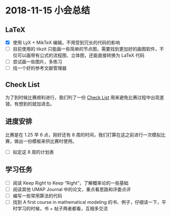 # 2018-11-15 小会总结

## LaTeX

- [x] 使用 LyX + MikTeX 编辑，不用受到冗长的代码的影响
- [ ] 目前使用的 tikzit 只能画一些简单的节点图，需要找到更加好的画图软件，不仅可以画带有公式的流程图、立体图，还能直接转换为 LaTeX 代码
- [ ] 尝试画一些图片，多练习
- [ ] 找一个好的参考文献管理器

## Check List

为了到时候比赛顺利进行，我们列了一份 [Check List](../check-list.md) 用来避免比赛过程中出现差错，有想到的就加进去。

## 进度安排

比赛是在 1.25 早 6 点，刚好还有 8 周的时间，我们打算在这之前进行一次模拟比赛，做出一份模板来供比赛时使用。

- [ ] 拟定这 8 周的计划表

## 学习任务

- [ ] 阅读 Keep Right to Keep “Right”，了解概率论的一些基础
- [ ] 阅读其他 UMAP Journal 中的论文，重点看思路和评委点评
- [ ] 编写一些常用算法的代码
- [ ] 找到 A first course in  mathematical modeling 的书、例子，仔细读一下，平时学习的时候，书 + 帖子两者都看，互相多交流